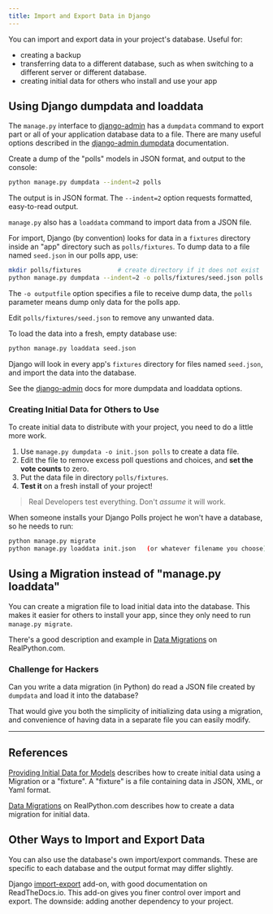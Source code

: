 ```yaml
---
title: Import and Export Data in Django 
---
```


You can import and export data in your project's database.
Useful for:

* creating a backup
* transferring data to a different database, such as when switching to a different server or different database.
* creating initial data for others who install and use your app

## Using Django dumpdata and loaddata

The `manage.py` interface to [django-admin][django-admin] has a `dumpdata` command to export part or all of your application database data to a file.  There are many useful options described in the [django-admin dumpdata][django-admin] documentation.

Create a dump of the "polls" models in JSON format, and output to the console:
```bash
python manage.py dumpdata --indent=2 polls
```
The output is in JSON format. The `--indent=2` option requests formatted, easy-to-read output.

`manage.py` also has a `loaddata` command to import data from a JSON file.

For import, Django (by convention) looks for data in a `fixtures` directory inside an "app" directory such as `polls/fixtures`.
To dump data to a file named `seed.json` in our polls app, use:

```bash
mkdir polls/fixtures          # create directory if it does not exist
python manage.py dumpdata --indent=2 -o polls/fixtures/seed.json polls
```
The `-o outputfile` option specifies a file to receive dump data, the `polls` parameter means dump only data for the polls app.

Edit `polls/fixtures/seed.json` to remove any unwanted data.

To load the data into a fresh, empty database use:
```bash
python manage.py loaddata seed.json
```
Django will look in every app's `fixtures` directory for files named `seed.json`, and import the data into the database.

See the [django-admin][django-admin] docs for more dumpdata and loaddata options.


### Creating Initial Data for Others to Use

To create initial data to distribute with your project, you need to
do a little more work.

1. Use `manage.py dumpdata -o init.json polls` to create a data file.
2. Edit the file to remove excess poll questions and choices, and **set the vote counts** to zero.
3. Put the data file in directory `polls/fixtures`.
4. **Test it** on a fresh install of your project!

> Real Developers test everything.  Don't *assume* it will work.

When someone installs your Django Polls project he won't have a database,
so he needs to run:
```bash
python manage.py migrate
python manage.py loaddata init.json   (or whatever filename you choose)
```

## Using a Migration instead of "manage.py loaddata"

You can create a migration file to load initial data into the database.
This makes it easier for others to install your app, since they
only need to run `manage.py migrate`.  

There's a good description and example in
[Data Migrations][data-migrations] on RealPython.com.

### Challenge for Hackers

Can you write a data migration (in Python) do read a JSON file
created by `dumpdata` and load it into the database?

That would give you both the simplicity of initializing data using a migration, 
and convenience of having data in a separate file you can easily modify.

---
## References

[Providing Initial Data for Models][django-initial-data] describes how to create initial data using a Migration or a "fixture". A "fixture" is a file containing data in JSON, XML, or Yaml format.

[Data Migrations][data-migrations] on RealPython.com describes how to create a data migration for initial data.
## Other Ways to Import and Export Data

You can also use the database's own import/export commands.
These are specific to each database and the output format may differ slightly.

Django [import-export](https://django-import-export.readthedocs.io/en/latest/index.html) add-on, with good documentation on ReadTheDocs.io.
This add-on gives you finer control over import and export.
The downside: adding another dependency to your project.

[django-initial-data]: https://docs.djangoproject.com/en/2.2/howto/initial-data/
[django-admin]: https://docs.djangoproject.com/en/2.2/ref/django-admin/
[data-migrations]: https://realpython.com/data-migrations/
